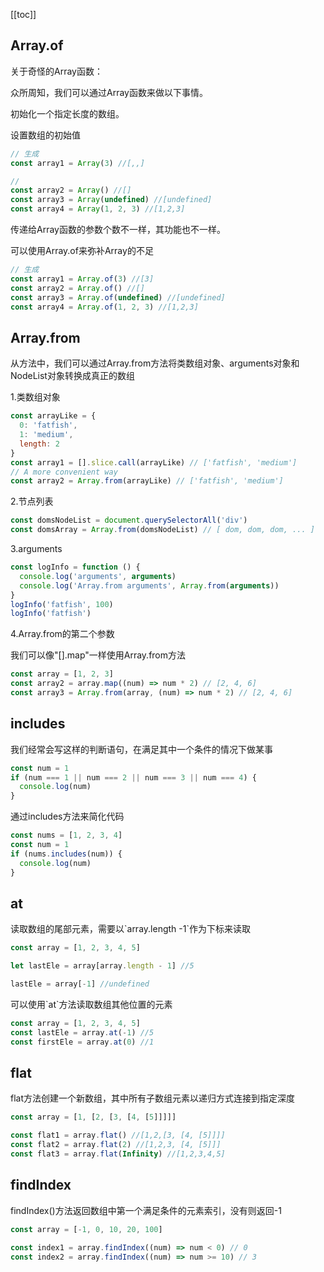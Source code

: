 [[toc]]

## Array.of

关于奇怪的Array函数：

众所周知，我们可以通过Array函数来做以下事情。

初始化一个指定长度的数组。

设置数组的初始值

```js
// 生成
const array1 = Array(3) //[,,]

//
const array2 = Array() //[]
const array3 = Array(undefined) //[undefined]
const array4 = Array(1, 2, 3) //[1,2,3]
```

传递给Array函数的参数个数不一样，其功能也不一样。

可以使用Array.of来弥补Array的不足

```js
// 生成
const array1 = Array.of(3) //[3]
const array2 = Array.of() //[]
const array3 = Array.of(undefined) //[undefined]
const array4 = Array.of(1, 2, 3) //[1,2,3]
```

## Array.from

从方法中，我们可以通过Array.from方法将类数组对象、arguments对象和NodeList对象转换成真正的数组

1.类数组对象

```js
const arrayLike = {
  0: 'fatfish',
  1: 'medium',
  length: 2
}
const array1 = [].slice.call(arrayLike) // ['fatfish', 'medium']
// A more convenient way
const array2 = Array.from(arrayLike) // ['fatfish', 'medium']
```

2.节点列表

```js
const domsNodeList = document.querySelectorAll('div')
const domsArray = Array.from(domsNodeList) // [ dom, dom, dom, ... ]
```

3.arguments

```js
const logInfo = function () {
  console.log('arguments', arguments)
  console.log('Array.from arguments', Array.from(arguments))
}
logInfo('fatfish', 100)
logInfo('fatfish')
```

4.Array.from的第二个参数

我们可以像"[].map"一样使用Array.from方法

```js
const array = [1, 2, 3]
const array2 = array.map((num) => num * 2) // [2, 4, 6]
const array3 = Array.from(array, (num) => num * 2) // [2, 4, 6]
```

## includes

我们经常会写这样的判断语句，在满足其中一个条件的情况下做某事

```js
const num = 1
if (num === 1 || num === 2 || num === 3 || num === 4) {
  console.log(num)
}
```

通过includes方法来简化代码

```js
const nums = [1, 2, 3, 4]
const num = 1
if (nums.includes(num)) {
  console.log(num)
}
```

## at

读取数组的尾部元素，需要以\`array.length -1\`作为下标来读取

```js
const array = [1, 2, 3, 4, 5]

let lastEle = array[array.length - 1] //5

lastEle = array[-1] //undefined
```

可以使用\`at\`方法读取数组其他位置的元素

```js
const array = [1, 2, 3, 4, 5]
const lastEle = array.at(-1) //5
const firstEle = array.at(0) //1
```

## flat

flat方法创建一个新数组，其中所有子数组元素以递归方式连接到指定深度

```js
const array = [1, [2, [3, [4, [5]]]]]

const flat1 = array.flat() //[1,2,[3, [4, [5]]]]
const flat2 = array.flat(2) //[1,2,3, [4, [5]]]
const flat3 = array.flat(Infinity) //[1,2,3,4,5]
```

## findIndex

findIndex()方法返回数组中第一个满足条件的元素索引，没有则返回-1

```js
const array = [-1, 0, 10, 20, 100]

const index1 = array.findIndex((num) => num < 0) // 0
const index2 = array.findIndex((num) => num >= 10) // 3
```

